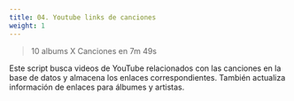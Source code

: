 ```yaml
---
title: 04. Youtube links de canciones
weight: 1
---
```


> 10 albums X Canciones en 7m 49s



Este script busca videos de YouTube relacionados con las canciones en la base de datos y almacena los enlaces correspondientes. También actualiza información de enlaces para álbumes y artistas.
